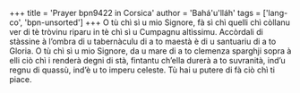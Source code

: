 +++
title = 'Prayer bpn9422 in Corsica'
author = 'Bahá'u'lláh'
tags = ['lang-co', 'bpn-unsorted']
+++
O tù chì sì u mio Signore, fà sì chì quelli chì còllanu ver di tè tròvinu riparu in tè chì sì u Cumpagnu altìssimu. Accòrdali di stàssine à l’ombra di u tabernàculu di a to maestà è di u santuariu di a to Gloria. O tù chì sì u mio Signore, da u mare di a to clemenza sparghji sopra à elli ciò chì i renderà degni di stà, fintantu ch’ella durerà a to suvranità, ind’u regnu di quassù, ind’è u to imperu celeste. Tù hai u putere di fà ciò chì ti piace.
